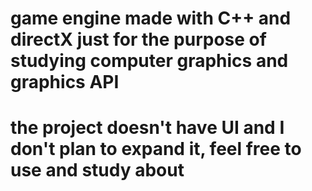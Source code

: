 # game engine made with C++ and directX just for the purpose of studying computer graphics and graphics API

# the project doesn't have UI and I don't plan to expand it, feel free to use and study about
